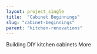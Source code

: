 ```yaml
---
layout: project_single
title:  "Cabinet Beginnings"
slug: "cabinet-beginnings"
parent: "kitchen-renovations"
---
```

Building DIY kitchen cabinets                                                                                                                                                                                 More